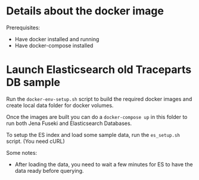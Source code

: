 # Details about the docker image

Prerequisites:

* Have docker installed and running
* Have docker-compose installed

# Launch Elasticsearch old Traceparts DB sample

Run the `docker-env-setup.sh` script to build the required docker images and create local data folder for docker volumes.

Once the images are built you can do a `docker-compose up` in this folder to run both Jena Fuseki and Elasticsearch Databases.

To setup the ES index and load some sample data, run the `es_setup.sh` script. (You need cURL)

Some notes:

* After loading the data, you need to wait a few minutes for ES to have the data ready before querying.

